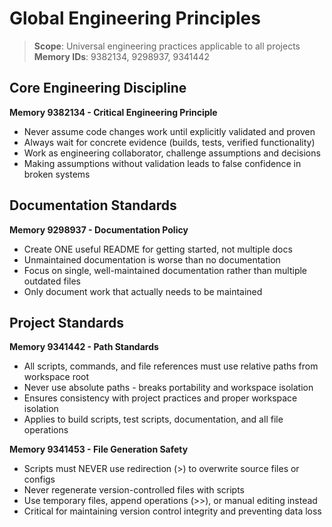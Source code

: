 # Global Engineering Principles

> **Scope**: Universal engineering practices applicable to all projects  
> **Memory IDs**: 9382134, 9298937, 9341442

## Core Engineering Discipline

**Memory 9382134 - Critical Engineering Principle**
- Never assume code changes work until explicitly validated and proven
- Always wait for concrete evidence (builds, tests, verified functionality)
- Work as engineering collaborator, challenge assumptions and decisions
- Making assumptions without validation leads to false confidence in broken systems

## Documentation Standards

**Memory 9298937 - Documentation Policy**
- Create ONE useful README for getting started, not multiple docs
- Unmaintained documentation is worse than no documentation
- Focus on single, well-maintained documentation rather than multiple outdated files
- Only document work that actually needs to be maintained

## Project Standards

**Memory 9341442 - Path Standards**
- All scripts, commands, and file references must use relative paths from workspace root
- Never use absolute paths - breaks portability and workspace isolation
- Ensures consistency with project practices and proper workspace isolation
- Applies to build scripts, test scripts, documentation, and all file operations

**Memory 9341453 - File Generation Safety**
- Scripts must NEVER use redirection (>) to overwrite source files or configs
- Never regenerate version-controlled files with scripts
- Use temporary files, append operations (>>), or manual editing instead
- Critical for maintaining version control integrity and preventing data loss
